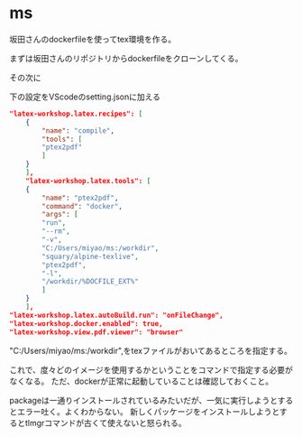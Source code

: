 # ms
 
坂田さんのdockerfileを使ってtex環境を作る。

まずは坂田さんのリポジトリからdockerfileをクローンしてくる。

その次に


下の設定をVScodeのsetting.jsonに加える
``` json
"latex-workshop.latex.recipes": [
    {
        "name": "compile",
        "tools": [
        "ptex2pdf"
        ]
    }
    ],
    "latex-workshop.latex.tools": [
    {
        "name": "ptex2pdf",
        "command": "docker",
        "args": [
        "run",
        "--rm",
        "-v",
        "C:/Users/miyao/ms:/workdir",
        "squary/alpine-texlive",
        "ptex2pdf",
        "-l",
        "/workdir/%DOCFILE_EXT%"
        ]
    }
    ],
"latex-workshop.latex.autoBuild.run": "onFileChange",
"latex-workshop.docker.enabled": true,
"latex-workshop.view.pdf.viewer": "browser"
```


"C:/Users/miyao/ms:/workdir",をtexファイルがおいてあるところを指定する。

これで、度々どのイメージを使用するかということをコマンドで指定する必要がなくなる。
ただ、dockerが正常に起動していることは確認しておくこと。

packageは一通りインストールされているみたいだが、一気に実行しようとするとエラー吐く。よくわからない。
新しくパッケージをインストールしようとするとtlmgrコマンドが古くて使えないと怒られる。




